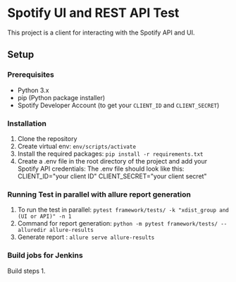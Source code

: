 # Spotify UI and REST API Test

This project is a client for interacting with the Spotify API and UI.

## Setup

### Prerequisites

- Python 3.x
- pip (Python package installer)
- Spotify Developer Account (to get your `CLIENT_ID` and `CLIENT_SECRET`)

### Installation

1. Clone the repository
2. Create virtual env: `env/scripts/activate`
2. Install the required packages: `pip install -r requirements.txt`
3. Create a .env file in the root directory of the project and add your Spotify API credentials:
  The .env file should look like this:
  CLIENT_ID="your client ID"
  CLIENT_SECRET="your client secret"

### Running Test in parallel with allure report generation
  1. To run the test in parallel: `pytest framework/tests/ -k "xdist_group and (UI or API)" -n 1`
  2. Command for report generation: `python -m pytest framework/tests/ --alluredir allure-results`
  3. Generate report : `allure serve allure-results`

### Build jobs for Jenkins
  Build steps
  1. 